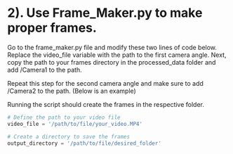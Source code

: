# 2). Use Frame_Maker.py to make proper frames.
Go to the frame_maker.py file and modify these two lines of code below. Replace the video_file variable with the path to the first camera angle.
Next, copy the path to your frames directory in the processed_data folder and add /Camera1 to the path.

Repeat this step for the second camera angle and make sure to add /Camera2 to the path. (Below is an example)

Running the script should create the frames in the respective folder.

```python
# Define the path to your video file
video_file = '/path/to/file/your_video.MP4'

# Create a directory to save the frames
output_directory = '/path/to/file/desired_folder'
```
